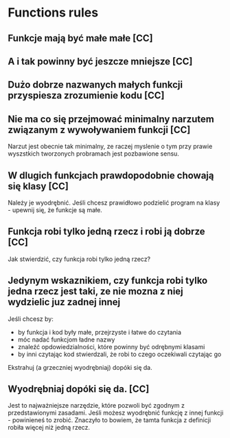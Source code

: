 # Functions rules

## Funkcje mają być małe małe [CC]

## A i tak powinny być jeszcze mniejsze [CC]

## Dużo dobrze nazwanych małych funkcji przyspiesza zrozumienie kodu [CC]

## Nie ma co się przejmować minimalny narzutem związanym z wywoływaniem funkcji [CC]
Narzut jest obecnie tak minimalny, ze raczej myslenie o tym przy prawie wyszstkich tworzonych probramach jest pozbawione sensu.

## W dlugich funkcjach prawdopodobnie chowają się klasy [CC]
Należy je wyodrębnić. Jeśli chcesz prawidłowo podzielić program na klasy - upewnij się, że funkcje są małe.

## Funkcja robi tylko jedną rzecz i robi ją dobrze [CC]
Jak stwierdzić, czy funkcja robi tylko jedną rzecz?

## Jedynym wskaznikiem, czy funkcja robi tylko jedna rzecz jest taki, ze nie mozna z niej wydzielic juz zadnej innej
Jeśli chcesz by:

- by funkcja i kod były małe, przejrzyste i łatwe do czytania
- móc nadać funkcjom ładne nazwy
- znaleźć opdowiedzialności, które powinny być odrębnymi klasami
- by inni czytając kod stwierdzali, że robi to czego oczekiwali czytając go

Ekstrahuj (a grzeczniej wyodrębniaj) dopóki się da.


## Wyodrębniaj dopóki się da. [CC]
Jest to najważniejsze narzędzie, które pozwoli być zgodnym z przedstawionymi zasadami.
Jeśli możesz wyodrębnić funkcję z innej funkcji - powinieneś to zrobić. Znaczyło to bowiem, że tamta funkcja z definicji robiła więcej niż jedną rzecz.

